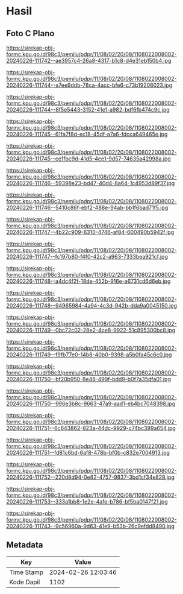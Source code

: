 # Hasil

## Foto C Plano

https://sirekap-obj-formc.kpu.go.id/98c3/pemilu/pdpr/11/08/02/20/08/1108022008002-20240226-111742--ae3957c4-26a8-4317-b1c8-d4e31eb150b4.jpg

https://sirekap-obj-formc.kpu.go.id/98c3/pemilu/pdpr/11/08/02/20/08/1108022008002-20240226-111744--a7ee9ddb-78ca-4acc-bfe6-c73b19208023.jpg

https://sirekap-obj-formc.kpu.go.id/98c3/pemilu/pdpr/11/08/02/20/08/1108022008002-20240226-111744--8f5e5443-3152-41e1-a982-bdf6fb474c9c.jpg

https://sirekap-obj-formc.kpu.go.id/98c3/pemilu/pdpr/11/08/02/20/08/1108022008002-20240226-111745--61fa7f8d-ec18-45df-a7a6-fdcca649465e.jpg

https://sirekap-obj-formc.kpu.go.id/98c3/pemilu/pdpr/11/08/02/20/08/1108022008002-20240226-111745--ce1fbc9d-41d5-4ee1-9d57-74635a42998a.jpg

https://sirekap-obj-formc.kpu.go.id/98c3/pemilu/pdpr/11/08/02/20/08/1108022008002-20240226-111746--59398e23-bd47-40d4-8a64-1c4953d89f37.jpg

https://sirekap-obj-formc.kpu.go.id/98c3/pemilu/pdpr/11/08/02/20/08/1108022008002-20240226-111746--5410c86f-ebf2-488e-94ab-bb1f6bad71f5.jpg

https://sirekap-obj-formc.kpu.go.id/98c3/pemilu/pdpr/11/08/02/20/08/1108022008002-20240226-111747--4b22c909-6310-4746-af84-600490b5942f.jpg

https://sirekap-obj-formc.kpu.go.id/98c3/pemilu/pdpr/11/08/02/20/08/1108022008002-20240226-111747--fc197b80-f4f0-42c2-a963-7333bea921cf.jpg

https://sirekap-obj-formc.kpu.go.id/98c3/pemilu/pdpr/11/08/02/20/08/1108022008002-20240226-111748--a4dc4f2f-18de-452b-916e-a6731cd6d6eb.jpg

https://sirekap-obj-formc.kpu.go.id/98c3/pemilu/pdpr/11/08/02/20/08/1108022008002-20240226-111748--94965984-4a94-4c3d-942b-dda9a0045150.jpg

https://sirekap-obj-formc.kpu.go.id/98c3/pemilu/pdpr/11/08/02/20/08/1108022008002-20240226-111749--0bc72c02-28e2-4ce8-9922-51c895300bc8.jpg

https://sirekap-obj-formc.kpu.go.id/98c3/pemilu/pdpr/11/08/02/20/08/1108022008002-20240226-111749--f9fb77e0-14b8-40b0-9398-a5b0fa45c6c0.jpg

https://sirekap-obj-formc.kpu.go.id/98c3/pemilu/pdpr/11/08/02/20/08/1108022008002-20240226-111750--bf20b950-8e48-499f-bdd9-b0f7a35dfa01.jpg

https://sirekap-obj-formc.kpu.go.id/98c3/pemilu/pdpr/11/08/02/20/08/1108022008002-20240226-111750--996e3b8c-9663-47a9-aad1-eb4bc7048398.jpg

https://sirekap-obj-formc.kpu.go.id/98c3/pemilu/pdpr/11/08/02/20/08/1108022008002-20240226-111751--6c643862-823a-44dc-9929-c74bc399a654.jpg

https://sirekap-obj-formc.kpu.go.id/98c3/pemilu/pdpr/11/08/02/20/08/1108022008002-20240226-111751--fd81c6bd-6af8-478b-bf0b-c832e7004913.jpg

https://sirekap-obj-formc.kpu.go.id/98c3/pemilu/pdpr/11/08/02/20/08/1108022008002-20240226-111752--220d8d94-0e82-4757-9837-3bd1cf34e828.jpg

https://sirekap-obj-formc.kpu.go.id/98c3/pemilu/pdpr/11/08/02/20/08/1108022008002-20240226-111753--333a1bb8-1e2e-4afe-b786-bf5ba0147f21.jpg

https://sirekap-obj-formc.kpu.go.id/98c3/pemilu/pdpr/11/08/02/20/08/1108022008002-20240226-111743--9c56960a-9d63-41e9-b53b-26c9efdd8490.jpg


## Metadata

| Key        | Value               |
| ---------- | ------------------- |
| Time Stamp | 2024-02-26 12:03:46 |
| Kode Dapil | 1102                |



